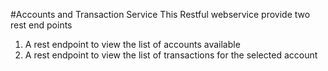 #Accounts and Transaction Service
This Restful webservice provide two rest end points
1. A rest endpoint to view the list of accounts available
2. A rest endpoint to view the list of transactions for the selected account